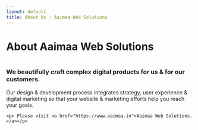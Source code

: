 ```yaml
---
layout: default
title: About Us : Aaimaa Web Solutions
---
```


<div class="post">
	<h1 class="pageTitle">About Aaimaa Web Solutions</h1>
	<img src="{{ '/assets/img/touring.jpg' | prepend: site.baseurl }}" alt="">
    <h3>We beautifully craft complex digital products for us & for our customers.</h3>
	<p class="intro"> Our design & development process integrates strategy, user experience & digital marketing so that your website & marketing efforts help you reach your goals.</p>
    
    <p> Please visit <a href="https://www.aaimaa.in">Aaimaa Web Solutions.</a></p>
</div>

